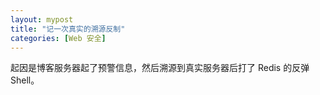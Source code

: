 ```yaml
---
layout: mypost
title: "记一次真实的溯源反制"
categories: [Web 安全]
---
```


起因是博客服务器起了预警信息，然后溯源到真实服务器后打了 Redis 的反弹 Shell。
